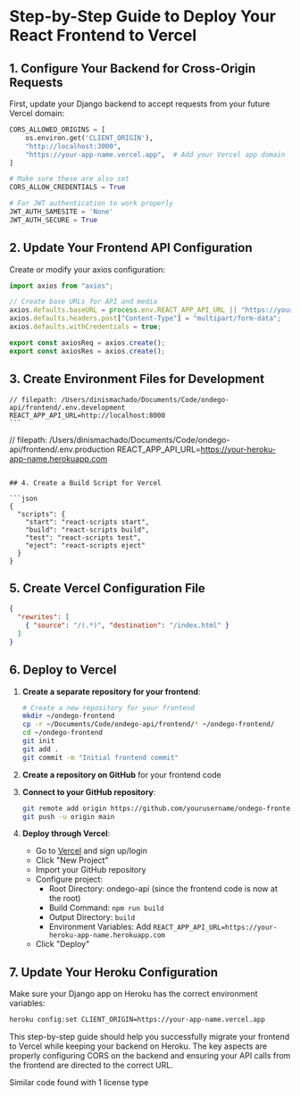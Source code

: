 # Step-by-Step Guide to Deploy Your React Frontend to Vercel

## 1. Configure Your Backend for Cross-Origin Requests

First, update your Django backend to accept requests from your future Vercel domain:

```python
CORS_ALLOWED_ORIGINS = [
    os.environ.get('CLIENT_ORIGIN'),
    "http://localhost:3000",
    "https://your-app-name.vercel.app",  # Add your Vercel app domain
]

# Make sure these are also set
CORS_ALLOW_CREDENTIALS = True

# For JWT authentication to work properly
JWT_AUTH_SAMESITE = 'None'
JWT_AUTH_SECURE = True
```

## 2. Update Your Frontend API Configuration

Create or modify your axios configuration:

```javascript
import axios from "axios";

// Create base URLs for API and media
axios.defaults.baseURL = process.env.REACT_APP_API_URL || "https://your-heroku-app-name.herokuapp.com";
axios.defaults.headers.post["Content-Type"] = "multipart/form-data";
axios.defaults.withCredentials = true;

export const axiosReq = axios.create();
export const axiosRes = axios.create();
```

## 3. Create Environment Files for Development

``````
// filepath: /Users/dinismachado/Documents/Code/ondego-api/frontend/.env.development
REACT_APP_API_URL=http://localhost:8000
```

``````
// filepath: /Users/dinismachado/Documents/Code/ondego-api/frontend/.env.production
REACT_APP_API_URL=https://your-heroku-app-name.herokuapp.com
```

## 4. Create a Build Script for Vercel

```json
{
  "scripts": {
    "start": "react-scripts start",
    "build": "react-scripts build",
    "test": "react-scripts test",
    "eject": "react-scripts eject"
  }
}
```

## 5. Create Vercel Configuration File

```json
{
  "rewrites": [
    { "source": "/(.*)", "destination": "/index.html" }
  ]
}
```

## 6. Deploy to Vercel

1. **Create a separate repository for your frontend**:
   ```bash
   # Create a new repository for your frontend
   mkdir ~/ondego-frontend
   cp -r ~/Documents/Code/ondego-api/frontend/* ~/ondego-frontend/
   cd ~/ondego-frontend
   git init
   git add .
   git commit -m "Initial frontend commit"
   ```

2. **Create a repository on GitHub** for your frontend code

3. **Connect to your GitHub repository**:
   ```bash
   git remote add origin https://github.com/yourusername/ondego-frontend.git
   git push -u origin main
   ```

4. **Deploy through Vercel**:
   - Go to [Vercel](https://vercel.com/) and sign up/login
   - Click "New Project"
   - Import your GitHub repository
   - Configure project:
     - Root Directory: ondego-api (since the frontend code is now at the root)
     - Build Command: `npm run build`
     - Output Directory: `build`
     - Environment Variables: Add `REACT_APP_API_URL=https://your-heroku-app-name.herokuapp.com`
   - Click "Deploy"

## 7. Update Your Heroku Configuration

Make sure your Django app on Heroku has the correct environment variables:

```bash
heroku config:set CLIENT_ORIGIN=https://your-app-name.vercel.app
```

This step-by-step guide should help you successfully migrate your frontend to Vercel while keeping your backend on Heroku. The key aspects are properly configuring CORS on the backend and ensuring your API calls from the frontend are directed to the correct URL.

Similar code found with 1 license type
